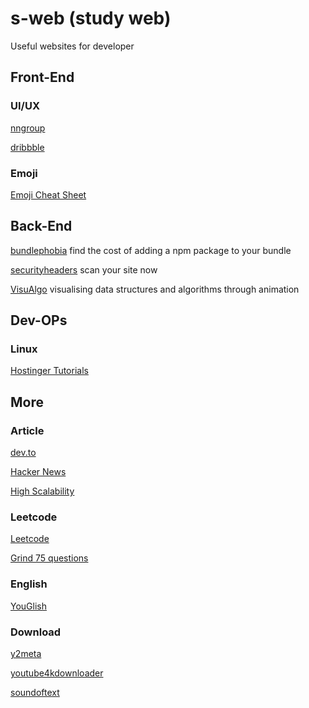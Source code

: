 # s-web (study web)
Useful websites for developer

## Front-End

### UI/UX
[nngroup](https://www.nngroup.com/articles)

[dribbble](https://dribbble.com/)

### Emoji
[Emoji Cheat Sheet](https://www.webfx.com/tools/emoji-cheat-sheet/)

## Back-End
[bundlephobia](https://bundlephobia.com/) find the cost of adding a npm package to your bundle

[securityheaders](https://securityheaders.com/) scan your site now

[VisuAlgo](https://visualgo.net/) visualising data structures and algorithms through animation

## Dev-OPs

### Linux
[Hostinger Tutorials](https://www.hostinger.com/tutorials/linux-commands)

## More

### Article
[dev.to](https://dev.to/)

[Hacker News](https://news.ycombinator.com/)

[High Scalability](https://highscalability.com/)

### Leetcode
[Leetcode](https://leetcode.com)

[Grind 75 questions](https://www.techinterviewhandbook.org/grind75/)


### English
[YouGlish](https://youglish.com/)

### Download
[y2meta](https://y2meta.ne)

[youtube4kdownloader](https://youtube4kdownloader.com)

[soundoftext](https://soundoftext.com)
